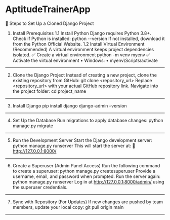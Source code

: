 # AptitudeTrainerApp

🔹 Steps to Set Up a Cloned Django Project
1. Install Prerequisites
1.1 Install Python
Django requires Python 3.8+. Check if Python is installed:
python --version
If not installed, download it from the Python Official Website.
1.2 Install Virtual Environment (Recommended)
A virtual environment keeps project dependencies isolated.
✅ Create a virtual environment
python -m venv myenv
✅ Activate the virtual environment
•	Windows: 
•	myenv\Scripts\activate
________________________________________
2. Clone the Django Project
Instead of creating a new project, clone the existing repository from GitHub:
git clone <repository_url>
Replace <repository_url> with your actual GitHub repository link.
Navigate into the project folder:
cd project_name
________________________________________
3. Install Django
pip install django
django-admin –version
________________________________________
4. Set Up the Database
Run migrations to apply database changes:
python manage.py migrate
________________________________________
5. Run the Development Server
Start the Django development server:
python manage.py runserver
This will start the server at:
🔗 http://127.0.0.1:8000/
________________________________________
6. Create a Superuser (Admin Panel Access)
Run the following command to create a superuser:
python manage.py createsuperuser
Provide a username, email, and password when prompted.
Run the server again:
python manage.py runserver
Log in at http://127.0.0.1:8000/admin/ using the superuser credentials.
________________________________________
7. Sync with Repository (For Updates)
If new changes are pushed by team members, update your local copy:
git pull origin main
________________________________________


